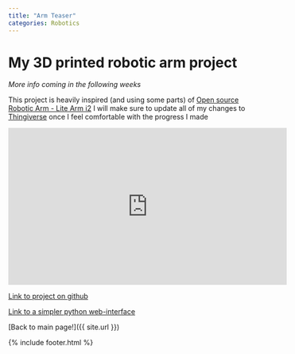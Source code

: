 ```yaml
---
title: "Arm Teaser"
categories: Robotics
---
```


# My 3D printed robotic arm project

_More info coming in the following weeks_

This project is heavily inspired (and using some parts) of [Open source Robotic Arm - Lite Arm i2](http://www.thingiverse.com/thing:480446) I will make sure to update all of my changes to [Thingiverse](http://www.thingiverse.com/) once I feel comfortable with the progress I made

<iframe width="560" height="315" src="https://www.youtube.com/embed/-u97_TDxADw" frameborder="0" allowfullscreen></iframe>


[Link to project on github](https://github.com/dmweis/dmweis.ASC)

[Link to a simpler python web-interface](https://github.com/dmweis/Dum-E)

[Back to main page!]({{ site.url }})

{% include footer.html %}
